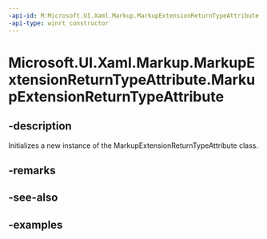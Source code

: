 ```yaml
---
-api-id: M:Microsoft.UI.Xaml.Markup.MarkupExtensionReturnTypeAttribute.#ctor
-api-type: winrt constructor
---
```


<!-- Method syntax.
public MarkupExtensionReturnTypeAttribute.MarkupExtensionReturnTypeAttribute()
-->

# Microsoft.UI.Xaml.Markup.MarkupExtensionReturnTypeAttribute.MarkupExtensionReturnTypeAttribute

## -description

Initializes a new instance of the MarkupExtensionReturnTypeAttribute class.

## -remarks

## -see-also

## -examples

